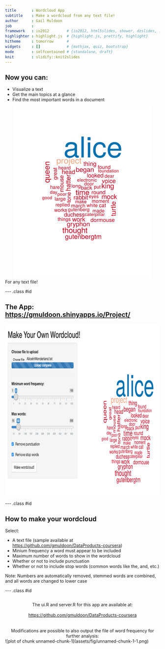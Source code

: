 ```yaml
---
title       : Wordcloud App
subtitle    : Make a wordcloud from any text file!
author      : Gail Muldoon
job         : 
framework   : io2012        # {io2012, html5slides, shower, dzslides, ...}
highlighter : highlight.js  # {highlight.js, prettify, highlight}
hitheme     : tomorrow      # 
widgets     : []            # {mathjax, quiz, bootstrap}
mode        : selfcontained # {standalone, draft}
knit        : slidify::knit2slides
---
```


## Now you can:
- Visualize a text
- Get the main topics at a glance
- Find the most important words in a document
 <div style='text-align: center;'>
    <img height='560' src='AliceinWonderland-wordcloud.png' />
</div>
For any text file!



--- .class #id 

## The App: https://gmuldoon.shinyapps.io/Project/
 
<div style='text-align: center;'>
    <img height='560' src='wordcloud-app.png' />
</div>


--- .class #id 

## How to make your wordcloud

Select:
- A text file (sample available at https://github.com/gmuldoon/DataProducts-coursera)
- Minium frequency a word must appear to be included
- Maximum number of words to show in the wordcloud
- Whether or not to include punctuation
- Whether or not to include stop words (common words like the, and, etc.)

Note: Numbers are automatically removed, stemmed words are combined, and all words are changed to lower case

--- .class #id 

## 

<!-- <br> -->
<div style='text-align: center;'>
The ui.R and server.R for this app are available at: 
<br>
<br>
<a href="https://github.com/gmuldoon/DataProducts-coursera ">https://github.com/gmuldoon/DataProducts-coursera</a>
<br>
<br>
<br>
Modifications are possible to also output the file of word frequency for further analysis: 
</div>
<!-- <div style='text-align: center;'> -->
![plot of chunk unnamed-chunk-1](assets/fig/unnamed-chunk-1-1.png)
<!-- </div> -->


